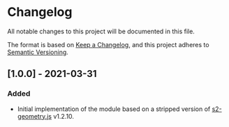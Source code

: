 # Changelog
All notable changes to this project will be documented in this file.

The format is based on [Keep a Changelog](https://keepachangelog.com/en/1.0.0/),
and this project adheres to [Semantic Versioning](https://semver.org/spec/v2.0.0.html).

## [1.0.0] - 2021-03-31

### Added
* Initial implementation of the module based on a stripped version of [s2-geometry.js](https://git.coolaj86.com/coolaj86/s2-geometry.js) v1.2.10.
